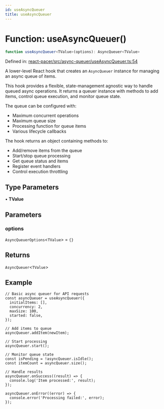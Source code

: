 ```yaml
---
id: useAsyncQueuer
title: useAsyncQueuer
---
```


<!-- DO NOT EDIT: this page is autogenerated from the type comments -->

# Function: useAsyncQueuer()

```ts
function useAsyncQueuer<TValue>(options): AsyncQueuer<TValue>
```

Defined in: [react-pacer/src/async-queuer/useAsyncQueuer.ts:54](https://github.com/TanStack/pacer/blob/main/packages/react-pacer/src/async-queuer/useAsyncQueuer.ts#L54)

A lower-level React hook that creates an `AsyncQueuer` instance for managing an async queue of items.

This hook provides a flexible, state-management agnostic way to handle queued async operations.
It returns a queuer instance with methods to add items, control queue execution, and monitor queue state.

The queue can be configured with:
- Maximum concurrent operations
- Maximum queue size
- Processing function for queue items
- Various lifecycle callbacks

The hook returns an object containing methods to:
- Add/remove items from the queue
- Start/stop queue processing
- Get queue status and items
- Register event handlers
- Control execution throttling

## Type Parameters

• **TValue**

## Parameters

### options

`AsyncQueuerOptions`\<`TValue`\> = `{}`

## Returns

`AsyncQueuer`\<`TValue`\>

## Example

```tsx
// Basic async queuer for API requests
const asyncQueuer = useAsyncQueuer({
  initialItems: [],
  concurrency: 2,
  maxSize: 100,
  started: false,
});

// Add items to queue
asyncQueuer.addItem(newItem);

// Start processing
asyncQueuer.start();

// Monitor queue state
const isPending = !asyncQueuer.isIdle();
const itemCount = asyncQueuer.size();

// Handle results
asyncQueuer.onSuccess((result) => {
  console.log('Item processed:', result);
});

asyncQueuer.onError((error) => {
  console.error('Processing failed:', error);
});
```
